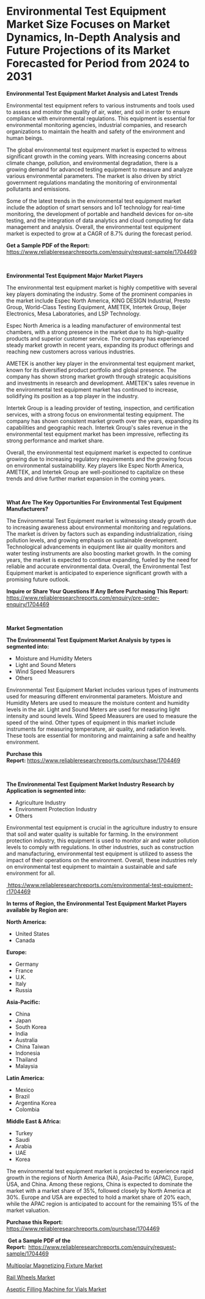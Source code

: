 <p><h1>Environmental Test Equipment Market Size Focuses on Market Dynamics, In-Depth Analysis and Future Projections of its Market Forecasted for Period from 2024 to 2031</h1></p><p><strong>Environmental Test Equipment Market Analysis and Latest Trends</strong></p>
<p><p>Environmental test equipment refers to various instruments and tools used to assess and monitor the quality of air, water, and soil in order to ensure compliance with environmental regulations. This equipment is essential for environmental monitoring agencies, industrial companies, and research organizations to maintain the health and safety of the environment and human beings.</p><p>The global environmental test equipment market is expected to witness significant growth in the coming years. With increasing concerns about climate change, pollution, and environmental degradation, there is a growing demand for advanced testing equipment to measure and analyze various environmental parameters. The market is also driven by strict government regulations mandating the monitoring of environmental pollutants and emissions.</p><p>Some of the latest trends in the environmental test equipment market include the adoption of smart sensors and IoT technology for real-time monitoring, the development of portable and handheld devices for on-site testing, and the integration of data analytics and cloud computing for data management and analysis. Overall, the environmental test equipment market is expected to grow at a CAGR of 8.7% during the forecast period.</p></p>
<p><strong>Get a Sample PDF of the Report:&nbsp;</strong> <a href="https://www.reliableresearchreports.com/enquiry/request-sample/1704469">https://www.reliableresearchreports.com/enquiry/request-sample/1704469</a></p>
<p>&nbsp;</p>
<p><strong>Environmental Test Equipment Major Market Players</strong></p>
<p><p>The environmental test equipment market is highly competitive with several key players dominating the industry. Some of the prominent companies in the market include Espec North America, KING DESIGN Industrial, Presto Group, World-Class Testing Equipment, AMETEK, Intertek Group, Beijer Electronics, Mesa Laboratories, and LSP Technology.</p><p>Espec North America is a leading manufacturer of environmental test chambers, with a strong presence in the market due to its high-quality products and superior customer service. The company has experienced steady market growth in recent years, expanding its product offerings and reaching new customers across various industries.</p><p>AMETEK is another key player in the environmental test equipment market, known for its diversified product portfolio and global presence. The company has shown strong market growth through strategic acquisitions and investments in research and development. AMETEK's sales revenue in the environmental test equipment market has continued to increase, solidifying its position as a top player in the industry.</p><p>Intertek Group is a leading provider of testing, inspection, and certification services, with a strong focus on environmental testing equipment. The company has shown consistent market growth over the years, expanding its capabilities and geographic reach. Intertek Group's sales revenue in the environmental test equipment market has been impressive, reflecting its strong performance and market share.</p><p>Overall, the environmental test equipment market is expected to continue growing due to increasing regulatory requirements and the growing focus on environmental sustainability. Key players like Espec North America, AMETEK, and Intertek Group are well-positioned to capitalize on these trends and drive further market expansion in the coming years.</p></p>
<p>&nbsp;</p>
<p><strong>What Are The Key Opportunities For Environmental Test Equipment Manufacturers?</strong></p>
<p><p>The Environmental Test Equipment market is witnessing steady growth due to increasing awareness about environmental monitoring and regulations. The market is driven by factors such as expanding industrialization, rising pollution levels, and growing emphasis on sustainable development. Technological advancements in equipment like air quality monitors and water testing instruments are also boosting market growth. In the coming years, the market is expected to continue expanding, fueled by the need for reliable and accurate environmental data. Overall, the Environmental Test Equipment market is anticipated to experience significant growth with a promising future outlook.</p></p>
<p><strong>Inquire or Share Your Questions If Any Before Purchasing This Report:</strong> <a href="https://www.reliableresearchreports.com/enquiry/pre-order-enquiry/1704469">https://www.reliableresearchreports.com/enquiry/pre-order-enquiry/1704469</a></p>
<p>&nbsp;</p>
<p><strong>Market Segmentation</strong></p>
<p><strong>The Environmental Test Equipment Market Analysis by types is segmented into:</strong></p>
<p><ul><li>Moisture and Humidity Meters</li><li>Light and Sound Meters</li><li>Wind Speed Measurers</li><li>Others</li></ul></p>
<p><p>Environmental Test Equipment Market includes various types of instruments used for measuring different environmental parameters. Moisture and Humidity Meters are used to measure the moisture content and humidity levels in the air. Light and Sound Meters are used for measuring light intensity and sound levels. Wind Speed Measurers are used to measure the speed of the wind. Other types of equipment in this market include instruments for measuring temperature, air quality, and radiation levels. These tools are essential for monitoring and maintaining a safe and healthy environment.</p></p>
<p><strong>Purchase this Report:&nbsp;</strong><a href="https://www.reliableresearchreports.com/purchase/1704469">https://www.reliableresearchreports.com/purchase/1704469</a></p>
<p>&nbsp;</p>
<p><strong>The Environmental Test Equipment Market Industry Research by Application is segmented into:</strong></p>
<p><ul><li>Agriculture Industry</li><li>Environment Protection Industry</li><li>Others</li></ul></p>
<p><p>Environmental test equipment is crucial in the agriculture industry to ensure that soil and water quality is suitable for farming. In the environment protection industry, this equipment is used to monitor air and water pollution levels to comply with regulations. In other industries, such as construction and manufacturing, environmental test equipment is utilized to assess the impact of their operations on the environment. Overall, these industries rely on environmental test equipment to maintain a sustainable and safe environment for all.</p></p>
<p><a href="https://www.reliableresearchreports.com/environmental-test-equipment-r1704469">&nbsp;https://www.reliableresearchreports.com/environmental-test-equipment-r1704469</a></p>
<p><strong>In terms of Region, the Environmental Test Equipment Market Players available by Region are:</strong></p>
<p>
    <p> <strong> North America: </strong>
        <ul>
            <li>United States</li>
            <li>Canada</li>
        </ul>
        </p> 
    <p> <strong> Europe: </strong>
        <ul>
            <li>Germany</li>
            <li>France</li>
            <li>U.K.</li>
            <li>Italy</li>
            <li>Russia</li>
        </ul>
        </p> 
    <p> <strong> Asia-Pacific: </strong>
        <ul>
            <li>China</li>
            <li>Japan</li>
            <li>South Korea</li>
            <li>India</li>
            <li>Australia</li>
            <li>China Taiwan</li>
            <li>Indonesia</li>
            <li>Thailand</li>
            <li>Malaysia</li>
        </ul>
        </p> 
    <p> <strong> Latin America: </strong>
        <ul>
            <li>Mexico</li>
            <li>Brazil</li>
            <li>Argentina Korea</li>
            <li>Colombia</li>
        </ul>
        </p> 
    <p> <strong> Middle East & Africa: </strong>
        <ul>
            <li>Turkey</li>
            <li>Saudi</li>
            <li>Arabia</li>
            <li>UAE</li>
            <li>Korea</li>
        </ul>
    </p>
    </p>
<p><p>The environmental test equipment market is projected to experience rapid growth in the regions of North America (NA), Asia-Pacific (APAC), Europe, USA, and China. Among these regions, China is expected to dominate the market with a market share of 35%, followed closely by North America at 30%. Europe and USA are expected to hold a market share of 20% each, while the APAC region is anticipated to account for the remaining 15% of the market valuation.</p></p>
<p><strong>Purchase this Report: </strong><a href="https://www.reliableresearchreports.com/purchase/1704469">https://www.reliableresearchreports.com/purchase/1704469</a></p>
<p>&nbsp;<strong>Get a Sample PDF of the Report:&nbsp;&nbsp;</strong><a href="https://www.reliableresearchreports.com/enquiry/request-sample/1704469">https://www.reliableresearchreports.com/enquiry/request-sample/1704469</a></p>
<p><strong></strong></p>
<p><p><a href="https://www.linkedin.com/pulse/multipolar-magnetizing-fixture-market-report-reveals-w62ge?trackingId=Mb0dh7%2F91RGJRCr0LgLx5A%3D%3D">Multipolar Magnetizing Fixture Market</a></p><p><a href="https://www.linkedin.com/pulse/rail-wheels-market-analysis-its-cagr-segmentation-global-industry-qq7pe?trackingId=U%2FexlE7twKbqzTj1%2B5igww%3D%3D">Rail Wheels Market</a></p><p><a href="https://www.linkedin.com/pulse/aseptic-filling-machine-vials-market-trends-analysis-9mide?trackingId=O%2BQGcvRa044yqDpZBR1ogw%3D%3D">Aseptic Filling Machine for Vials Market</a></p></p>